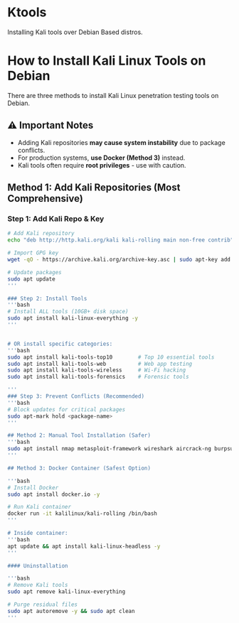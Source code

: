 # Ktools
Installing Kali tools over Debian Based distros.
# How to Install Kali Linux Tools on Debian

 There are three methods to install Kali Linux penetration testing tools on Debian.

## ⚠️ Important Notes
- Adding Kali repositories **may cause system instability** due to package conflicts.
- For production systems, **use Docker (Method 3)** instead.
- Kali tools often require **root privileges** - use with caution.


## Method 1: Add Kali Repositories (Most Comprehensive)

### Step 1: Add Kali Repo & Key
```bash
# Add Kali repository
echo "deb http://http.kali.org/kali kali-rolling main non-free contrib" | sudo tee /etc/apt/sources.list.d/kali.list

# Import GPG key
wget -qO - https://archive.kali.org/archive-key.asc | sudo apt-key add -

# Update packages
sudo apt update
'''

### Step 2: Install Tools
'''bash
# Install ALL tools (10GB+ disk space)
sudo apt install kali-linux-everything -y
'''


# OR install specific categories:
'''bash
sudo apt install kali-tools-top10        # Top 10 essential tools
sudo apt install kali-tools-web          # Web app testing
sudo apt install kali-tools-wireless     # Wi-Fi hacking
sudo apt install kali-tools-forensics    # Forensic tools

'''
### Step 3: Prevent Conflicts (Recommended)
'''bash
# Block updates for critical packages
sudo apt-mark hold <package-name>
'''

## Method 2: Manual Tool Installation (Safer)
'''bash
sudo apt install nmap metasploit-framework wireshark aircrack-ng burpsuite -y
'''

## Method 3: Docker Container (Safest Option)

'''bash
# Install Docker
sudo apt install docker.io -y

# Run Kali container
docker run -it kalilinux/kali-rolling /bin/bash
'''

# Inside container:
'''bash
apt update && apt install kali-linux-headless -y
'''

#### Uninstallation

'''bash
# Remove Kali tools
sudo apt remove kali-linux-everything

# Purge residual files
sudo apt autoremove -y && sudo apt clean
'''
